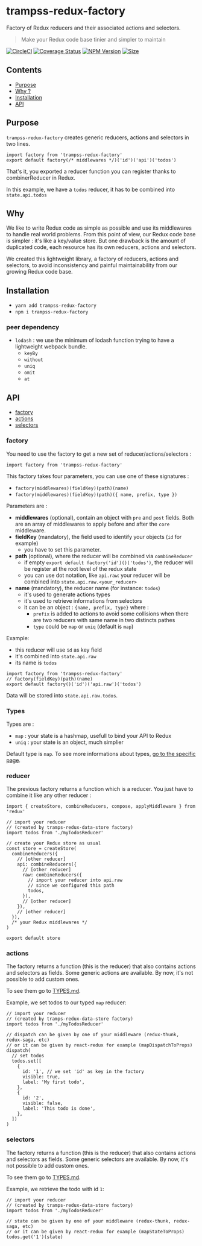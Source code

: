 # trampss-redux-factory

Factory of Redux reducers and their associated actions and selectors.
> Make your Redux code base tinier and simpler to maintain

[![CircleCI](https://circleci.com/gh/Trampss/trampss-redux-factory.svg?style=shield)](https://circleci.com/gh/Trampss/trampss-redux-factory) [![Coverage Status](https://coveralls.io/repos/github/Trampss/trampss-redux-factory/badge.svg?branch=master)](https://coveralls.io/github/Trampss/trampss-redux-factory?branch=master) [![NPM Version](https://badge.fury.io/js/trampss-redux-factory.svg)](https://www.npmjs.com/package/trampss-redux-factory)
[![Size](http://img.badgesize.io/Trampss/trampss-redux-factory/master/index.js.svg)]()

## Contents
 - [Purpose](#purpose)
 - [Why ?](#why)
 - [Installation](#installation)
 - [API](#api)

## Purpose
`trampss-redux-factory` creates generic reducers, actions and selectors in two lines.

```es6
import factory from 'trampss-redux-factory'
export default factory(/* middlewares */)('id')('api')('todos')
```
That's it, you exported a reducer function you can register thanks to combinerReducer in Redux.

In this example, we have a `todos` reducer, it has to be combined into `state.api.todos`

## Why
We like to write Redux code as simple as possible and use its middlewares to handle real world problems.
From this point of view, our Redux code base is simpler : it's like a key/value store. But one drawback is the amount of duplicated code, each resource has its own reducers, actions and selectors.

We created this lightweight library, a factory of reducers, actions and selectors, to avoid inconsistency and painful maintainability from our growing Redux code base.

## Installation
 - `yarn add trampss-redux-factory`
 - `npm i trampss-redux-factory`

### peer dependency
 - `lodash` : we use the minimum of lodash function trying to have a lightweight webpack bundle.
   - `keyBy`
   - `without`
   - `uniq`
   - `omit`
   - `at`

## API
 - [factory](#factory)
 - [actions](#actions)
 - [selectors](#selectors)

### factory
You need to use the factory to get a new set of reducer/actions/selectors :
```es6
import factory from 'trampss-redux-factory'
```

This factory takes four parameters, you can use one of these signatures :
 - `factory(middlewares)(fieldKey)(path)(name)`
 - `factory(middlewares)(fieldKey)(path)({ name, prefix, type })`

Parameters are :
 - **middlewares** (optional), contain an object with `pre` and `post` fields. Both are an array of middlewares to apply before and after the `core` middleware.
 - **fieldKey** (mandatory), the field used to identify your objects (`id` for example)
   - you have to set this parameter.
 - **path** (optional), where the reducer will be combined via `combineReducer`
   - if empty `export default factory('id')()('todos')`, the reducer will be register at the root level of the redux state
   - you can use dot notation, like `api.raw`: your reducer will be combined into `state.api.raw.<your_reducer>`
 - **name** (mandatory), the reducer name (for instance: `todos`)
   - it's used to generate actions types
   - it's used to retrieve informations from selectors
   - it can be an object : `{name, prefix, type}` where :
     - `prefix` is added to actions to avoid some collisions when there are two reducers with same name in two distincts pathes
     - `type` could be `map` or `uniq` (default is `map`)

Example:
 - this reducer will use `id` as key field
 - it's combined into `state.api.raw`
 - its name is `todos`
```es6
import factory from 'trampss-redux-factory'
// factory(fieldKey)(path)(name)
export default factory()('id')('api.raw')('todos')
```

Data will be stored into `state.api.raw.todos`.

### Types
Types are :
  - `map` : your state is a hashmap, usefull to bind your API to Redux
  - `uniq` : your state is an object, much simplier

Default type is `map`.
To see more informations about types, [go to the specific page](./TYPES.md).

### reducer
The previous factory returns a function which is a reducer.
You just have to combine it like any other reducer :
```es6
import { createStore, combineReducers, compose, applyMiddleware } from 'redux'

// import your reducer
// (created by tramps-redux-data-store factory)
import todos from './myTodosReducer'

// create your Redux store as usual
const store = createStore(
  combineReducers({
    // [other reducer]
    api: combineReducers({
      // [other reducer]
      raw: combineReducers({
        // import your reducer into api.raw
        // since we configured this path
        todos,
      }),
      // [other reducer]
    }),
    // [other reducer]
  }),
  /* your Redux middlewares */
)

export default store
```

### actions
The factory returns a function (this is the reducer) that also contains actions and selectors as fields.
Some generic actions are available. By now, it's not possible to add custom ones.

To see them go to [TYPES.md](./TYPES.md).

Example, we set todos to our typed `map` reducer:
```es6
// import your reducer
// (created by tramps-redux-data-store factory)
import todos from './myTodosReducer'

// dispatch can be given by one of your middleware (redux-thunk, redux-saga, etc)
// or it can be given by react-redux for example (mapDispatchToProps)
dispatch(
  // set todos
  todos.set([
    {
      id: '1', // we set 'id' as key in the factory
      visible: true,
      label: 'My first todo',
    },
    {
      id: '2',
      visible: false,
      label: 'This todo is done',
    },
  ])
)

```

### selectors
The factory returns a function (this is the reducer) that also contains actions and selectors as fields.
Some generic selectors are available. By now, it's not possible to add custom ones.

To see them go to [TYPES.md](./TYPES.md).

Example, we retrieve the todo with id `1`:
```es6
// import your reducer
// (created by tramps-redux-data-store factory)
import todos from './myTodosReducer'

// state can be given by one of your middleware (redux-thunk, redux-saga, etc)
// or it can be given by react-redux for example (mapStateToProps)
todos.get('1')(state)

```

